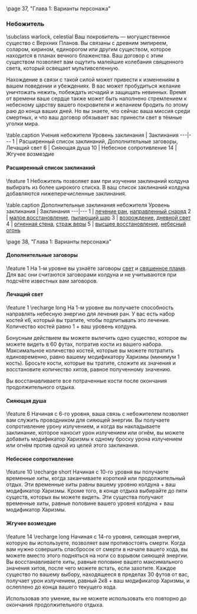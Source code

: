 \page 37, "Глава 1: Варианты персонажа"
### Небожитель
\subclass warlock, celestial
Ваш покровитель — могущественное существо с Верхних Планов. Вы связаны с древним эмпиреем, соларом, кирином, единорогом или другим существом, которое находится в планах вечного блаженства. Ваш договор с этим существом позволяет вам ощутить малейшие колебания священного света, который освещает мультивселенную.

Нахождение в связи с такой силой может привести к изменениям в вашем поведении и убеждениях. В вас может пробудиться желание уничтожать нежить, побеждать исчадий и защищать невинных. Время от времени ваше сердце также может быть наполнено стремлением к небесному царству вашего покровителя и желанием бродить по этому раю до конца ваших дней. Но вы знаете, что сейчас ваша миссия среди смертных, и что ваш договор обязывает вас принести свет в тёмные уголки мира.

\table.caption Учения небожителя
Уровень заклинания | Заклинания
---|---
1 | Расширенный список заклинаний, Дополнительные заговоры, Лечащий свет
6 | Сияющая душа
10 | Небесное сопротивление
14 | Жгучее возмездие

#### Расширенный список заклинаний
\feature 1
Небожитель позволяет вам при изучении заклинаний колдуна выбирать из более широкого списка. В ваш список заклинаний колдуна добавляются нижеперечисленные заклинания.

\table.caption Дополнительные заклинания небожителя
Уровень заклинания | Заклинания
---|---
1 | [лечение ран](spell.cure_wounds), [направленный снаряд](spell.guiding_bolt)
2 | [малое восстановление](spell.lesser_restoration), [пылающий шар](spell.flaming_sphere)
3 | [возрождение](spell.revivify), [дневной свет](spell.daylight)
4 | [огненная стена](spell.wall_of_fire), [страж веры](spell.guardian_of_faith)
5 | [высшее восстановление](spell.greater_restoration), [небесный огонь](spell.flame_strike)

\page 38, "Глава 1: Варианты персонажа"
#### Дополнительные заговоры
\feature 1
На 1-м уровне вы узнаёте заговоры [свет](spell.light) и [священное пламя](spell.sacred_flame). Для вас они считаются заговорами колдуна и не учитываются при подсчёте известных вам заговоров.

#### Лечащий свет
\feature 1
\recharge long
На 1-м уровне вы получаете способность направлять небесную энергию для лечения ран. У вас есть набор костей к6, который вы тратите, чтобы подпитывать это лечение. Количество костей равно 1 + ваш уровень колдуна.

Бонусным действием вы можете вылечить одно существо, которое вы можете видеть в 60 футах, потратив кости из вашего набора. Максимальное количество костей, которые вы можете потратить единовременно, равно вашему модификатору Харизмы (минимум 1 кость). Бросьте кости, которые вы тратите, сложите их значения и восстановите количество хитов, равное полученному значению.

Вы восстанавливаете все потраченные кости после окончания продолжительного отдыха.

#### Сияющая душа
\feature 6
Начиная с 6-го уровня, ваша связь с небожителем позволяет вам служить проводником для сияющей энергии. Вы получаете сопротивление урону излучением, и когда вы накладываете заклинание, которое наносит урон излучением или огнём, вы можете добавить модификатор Харизмы к одному броску урона излучением или огнём против одной из целей этого заклинания.

#### Небесное сопротивление
\feature 10
\recharge short
Начиная с 10-го уровня вы получаете временные хиты, когда заканчиваете короткий или продолжительный отдых. Эти временные хиты равны вашему уровню колдуна + ваш модификатор Харизмы. Кроме того, в конце отдыха выбирайте до пяти существ, которых вы можете видеть. Эти существа получают временные хиты, равные половине вашего уровня колдуна + ваш модификатор Харизмы.

#### Жгучее возмездие
\feature 14
\recharge long
Начиная с 14-го уровня, сияющая энергия, которую вы используете, позволяет вам противостоять смерти. Когда вам нужно совершить спасбросок от смерти в начале вашего хода, вы можете вместо этого подняться на ноги со взрывом сияющей энергии. Вы восстанавливаете хиты, равные половине вашего максимального значения хитов, после чего можете встать, если захотите. Каждое существо по вашему выбору, находящееся в пределах 30 футов от вас, получает урон излучением, равный 2к8 + ваш модификатор Харизмы, и ослеплено до конца вашего текущего хода.

Использовав это умение, вы не можете использовать его повторно до окончания продолжительного отдыха.
